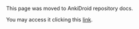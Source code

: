 This page was moved to AnkiDroid repository docs.

You may access it clicking this [link](https://github.com/ankidroid/Anki-Android/blob/main/docs/kotlin-migration.md).